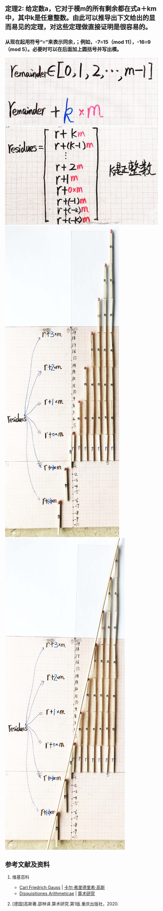 ## 定理2: 给定数a，它对于模m的所有剩余都在式a＋km中，其中k是任意整数。由此可以推导出下文给出的显而易见的定理，对这些定理做直接证明是很容易的。
### 从现在起用符号“≡”来表示同余，；例如，-7≡15（mod 11），-16≡9（mod 5）。必要时可以在后面加上圆括号并写出模。

![](/images/数论/高斯的算术研究中典型的推演实验/章1/定理2/2-1.jpg)
![](/images/数论/高斯的算术研究中典型的推演实验/章1/定理2/2-2.jpg)
![](/images/数论/高斯的算术研究中典型的推演实验/章1/定理2/2-3.jpg)
![](/images/数论/高斯的算术研究中典型的推演实验/章1/定理2/2-4.jpg)

## 参考文献及资料

1. 维基百科
	- [Carl Friedrich Gauss](https://en.wikipedia.org/wiki/Carl_Friedrich_Gauss) | [卡尔·弗里德里希·高斯](https://zh.wikipedia.org/wiki/%E5%8D%A1%E7%88%BE%C2%B7%E5%BC%97%E9%87%8C%E5%BE%B7%E9%87%8C%E5%B8%8C%C2%B7%E9%AB%98%E6%96%AF) 
	- [Disquisitiones Arithmeticae](https://en.wikipedia.org/wiki/Disquisitiones_Arithmeticae) | [算术研究](https://zh.wikipedia.org/wiki/算术研究) 

2. [德国]高斯著.邵林译.算术研究.第1版.重庆出版社，2020.




